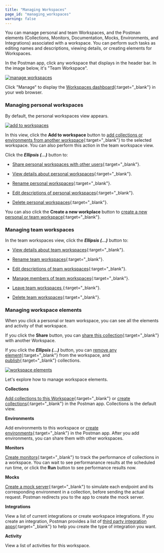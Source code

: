 ```yaml
---
title: "Managing Workspaces"
page_id: "managing_workspaces"
warning: false
---
```



You can manage personal and team Workspaces, and the Postman elements (Collections, Monitors, Documentation, Mocks, Environments, and Integrations) associated with a workspace. You can perform such tasks as editing names and descriptions, viewing details, or creating elements for Workspaces.

In the Postman app, click any workspace that displays in the header bar. In the image below, it's "Team Workspace".

[![manage workspaces](https://s3.amazonaws.com/postman-static-getpostman-com/postman-docs/WS-mainScreen-teamenu.png)](https://s3.amazonaws.com/postman-static-getpostman-com/postman-docs/WS-mainScreen-teamenu.png)

Click "Manage" to display the [Workspaces dashboard](https://app.getpostman.com/dashboard){:target="_blank"} in your web browser.

### Managing personal workspaces

By default, the personal workspaces view appears. 

[![add to workspaces](https://s3.amazonaws.com/postman-static-getpostman-com/postman-docs/WS-elipsis-menu-personal.png)](https://s3.amazonaws.com/postman-static-getpostman-com/postman-docs/WS-elipsis-menu-personal.png)

In this view, click the **Add to workspace** button to [add collections or environments from another workspace](/docs/postman/workspaces/using_workspaces){:target="_blank"} to the selected workspace. You can also perform this action in the team workspace view.

Click the ***Ellipsis (...)*** button to:

* [Share personal workspaces with other users](/docs/postman/workspaces/using_workspaces){:target="_blank"}.

* [View details about personal workspaces](/docs/postman/workspaces/using_workspaces){:target="_blank"}.

* [Rename personal workspaces](/docs/postman/workspaces/using_workspaces){:target="_blank"}.

* [Edit descriptions of personal workspaces](/docs/postman/workspaces/using_workspaces){:target="_blank"}.

* [Delete personal workspaces](/docs/postman/workspaces/using_workspaces){:target="_blank"}.

You can also click the **Create a new workplace** button to [create a new personal or team workspace](/docs/postman/workspaces/creating_workspaces){:target="_blank"}.


### Managing team workspaces

In the team workspaces view, click the ***Ellipsis (...)*** button to:

* [View details about team workspaces](/docs/postman/workspaces/using_workspaces){:target="_blank"}.

* [Rename team workspaces](/docs/postman/workspaces/using_workspaces){:target="_blank"}.

* [Edit descriptions of team workspaces](/docs/postman/workspaces/using_workspaces){:target="_blank"}.

* [Manage members of team workspaces](/docs/postman/workspaces/using_workspaces){:target="_blank"}.

* [Leave team workspaces ](/docs/postman/workspaces/using_workspaces){:target="_blank"}.

* [Delete team workspaces](/docs/postman/workspaces/using_workspaces){:target="_blank"}. 


### Managing workspace elements

When you click a personal or team workspace, you can see all the elements and activity of that workspace.  

If you click the **Share** button, you can [share this collection](/docs/postman/workspaces/using_workspaces){:target="_blank"} with another Workspace. 

If you click the ***Ellipsis (...)*** button, you can [remove any element](/docs/postman/workspaces/using_workspaces){:target="_blank"} from the workspace, and [publish](/docs/postman/workspaces/using_workspaces){:target="_blank"} collections.

[![workspace elements](https://s3.amazonaws.com/postman-static-getpostman-com/postman-docs/WS-publish-or-removepWS.png)](https://s3.amazonaws.com/postman-static-getpostman-com/postman-docs/WS-publish-or-removepWS.png)

Let's explore how to manage workspace elements.

**Collections**

[Add collections to this Workspace](/docs/postman/workspaces/using_workspaces){:target="_blank"} or [create collections](/docs/postman/workspaces/creating_workspaces){:target="_blank"} in the Postman app. Collections is the default view.

**Environments**

Add environments to this workspace or [create environments](/docs/postman/environments_and_globals/manage_environments){:target="_blank"} in the Postman app. After you add environments, you can share them with other workspaces.

**Monitors**

[Create monitors](/docs/postman/monitors/setting_up_monitor){:target="_blank"} to track the performance of collections in a workspace. You can wait to see performanance results at the scheduled run time, or click the **Run** button to see performance results now.

**Mocks**

[Create a mock server](/docs/postman/mock_servers/setting_up_mock){:target="_blank"} to simulate each endpoint and its corresponding environment in a collection, before sending the actual request. Postman redirects you to the app to create the mock server.

**Integrations**

View a list of current integrations or create workspace integrations. If you create an integration, Postman provides a list of [third party integration apps](/docs/pro/integrations/intro_integrations){:target="_blank"} to help you create the type of integration you want.

**Activity** 

View a list of activities for this workspace.













